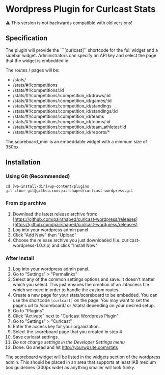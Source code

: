 # Wordpress Plugin for Curlcast Stats

:warning: This version is not backwards compatible with old versions!

## Specification

The plugin will provide the ```[curlcast]`` shortcode for the full widget and a sidebar widget. Administrators can specify an API key and select the page that the widget is embedded in.

The routes / pages will be:
* /stats/
* /stats/#!/competitions
* /stats/#!/competitions/:id
* /stats/#!/competitions/:competition_id/draws/:id
* /stats/#!/competitions/:competition_id/games/:id
* /stats/#!/competitions/:competition_id/standings
* /stats/#!/competitions/:competition_id/standings/:id
* /stats/#!/competitions/:competition_id/teams
* /stats/#!/competitions/:competition_id/teams/:id
* /stats/#!/competitions/:competition_id/team_athletes/:id
* /stats/#!/competitions/:competition_id/reports/*

The scoreboard_mini is an embeddable widget with a minmum size of 350px.

## Installation

### Using Git (Recommended)
```
cd [wp-install-dir]/wp-content/plugins
git clone git@github.com:pairshaped/curlcast-wordpress.git
```

### From zip archive
1. Download the latest release archive from: [https://github.com/pairshaped/curlcast-wordpress/releases](https://github.com/pairshaped/curlcast-wordpress/releases)
2. Log into your wordpress admin panel
3. Click "Add New" then "Upload"
4. Choose the release archive you just downloaded (I.e. curlcast-wordpress-1.0.zip) and click "Install Now"


### After install
1. Log into your wordpress admin panel.
2. Go to "Settings" > "Permalinks"
3. Select any of the common settings options and save. It doesn't matter which you select. This just ensures the creation of an .htaccess file which we need in order to handle the custom routes.
4. Create a new page for your stats/scoreboard to be embedded.  You can use the shortcode ```[curlcast]``` on the page.  You may want to set the page's url to /scoreboard/ or /stats/ depending on your desired setup.
5. Go to "Plugins"
6. Click "Activate" next to "Curlcast Wordpress Plugin"
7. Go to "Settings" > "Curlcast"
8. Enter the access key for your organization.
9. Select the scoreboard page that you created in step 4
10. Save curlcast settings.
11. *Do not change settings in the Developer Settings menu*
12. Done. Go ahead and hit http://yourwpsite.com/stats

The scoreboard widget will be listed in the widgets section of the wordpress admin. This should be placed in an area that supports at least IAB medium box guidelines (300px wide) as anything smaller will look funky.
